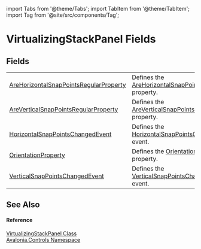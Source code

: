 import Tabs from '@theme/Tabs'; 
import TabItem from '@theme/TabItem'; 
import Tag from '@site/src/components/Tag'; 

# VirtualizingStackPanel Fields




## Fields
<table>
<tr>
<td><a href="F_Avalonia_Controls_VirtualizingStackPanel_AreHorizontalSnapPointsRegularProperty">AreHorizontalSnapPointsRegularProperty</a></td>
<td>Defines the <a href="P_Avalonia_Controls_VirtualizingStackPanel_AreHorizontalSnapPointsRegular">AreHorizontalSnapPointsRegular</a> property.</td>
</tr>
<tr>
<td><a href="F_Avalonia_Controls_VirtualizingStackPanel_AreVerticalSnapPointsRegularProperty">AreVerticalSnapPointsRegularProperty</a></td>
<td>Defines the <a href="P_Avalonia_Controls_VirtualizingStackPanel_AreVerticalSnapPointsRegular">AreVerticalSnapPointsRegular</a> property.</td>
</tr>
<tr>
<td><a href="F_Avalonia_Controls_VirtualizingStackPanel_HorizontalSnapPointsChangedEvent">HorizontalSnapPointsChangedEvent</a></td>
<td>Defines the <a href="E_Avalonia_Controls_VirtualizingStackPanel_HorizontalSnapPointsChanged">HorizontalSnapPointsChanged</a> event.</td>
</tr>
<tr>
<td><a href="F_Avalonia_Controls_VirtualizingStackPanel_OrientationProperty">OrientationProperty</a></td>
<td>Defines the <a href="P_Avalonia_Controls_VirtualizingStackPanel_Orientation">Orientation</a> property.</td>
</tr>
<tr>
<td><a href="F_Avalonia_Controls_VirtualizingStackPanel_VerticalSnapPointsChangedEvent">VerticalSnapPointsChangedEvent</a></td>
<td>Defines the <a href="E_Avalonia_Controls_VirtualizingStackPanel_VerticalSnapPointsChanged">VerticalSnapPointsChanged</a> event.</td>
</tr>
</table>

## See Also


#### Reference
<a href="T_Avalonia_Controls_VirtualizingStackPanel">VirtualizingStackPanel Class</a>  
<a href="N_Avalonia_Controls">Avalonia.Controls Namespace</a>  
